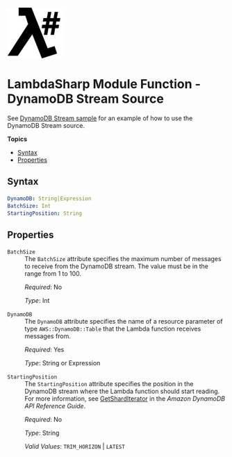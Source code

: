![λ#](LambdaSharp_v2_small.png)

# LambdaSharp Module Function - DynamoDB Stream Source

See [DynamoDB Stream sample](../Samples/DynamoDBSample/) for an example of how to use the DynamoDB Stream source.

__Topics__
* [Syntax](#syntax)
* [Properties](#properties)

## Syntax

```yaml
DynamoDB: String|Expression
BatchSize: Int
StartingPosition: String
```

## Properties

<dl>

<dt><code>BatchSize</code></dt>
<dd>
The <code>BatchSize</code> attribute specifies the maximum number of messages to receive from the DynamoDB stream. The value must be in the range from 1 to 100.

<i>Required</i>: No

<i>Type</i>: Int
</dd>

<dt><code>DynamoDB</code></dt>
<dd>
The <code>DynamoDB</code> attribute specifies the name of a resource parameter of type <code>AWS::DynamoDB::Table</code> that the Lambda function receives messages from.

<i>Required</i>: Yes

<i>Type</i>: String or Expression
</dd>

<dt><code>StartingPosition</code></dt>
<dd>
The <code>StartingPosition</code> attribute specifies the position in the DynamoDB stream where the Lambda function should start reading. For more information, see <a href="https://docs.aws.amazon.com/amazondynamodb/latest/APIReference/API_streams_GetShardIterator.html">GetShardIterator</a> in the <i>Amazon DynamoDB API Reference Guide</i>.

<i>Required</i>: No

<i>Type</i>: String

<i>Valid Values</i>: <code>TRIM_HORIZON</code> | <code>LATEST</code>
</dd>

</dl>
